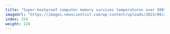 ```yaml
---
title: "Super-heatproof computer memory survives temperatures over 500°C"
imageUrl: "https://images.newscientist.com/wp-content/uploads/2023/09/27110926/SEI_173494949.jpg?width=788"
index: 224
weight: 224
---
```

